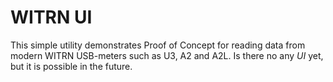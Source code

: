 # WITRN UI

This simple utility demonstrates Proof of Concept
for reading data from modern WITRN USB-meters such
as U3, A2 and A2L. Is there no any *UI* yet,
but it is possible in the future.

